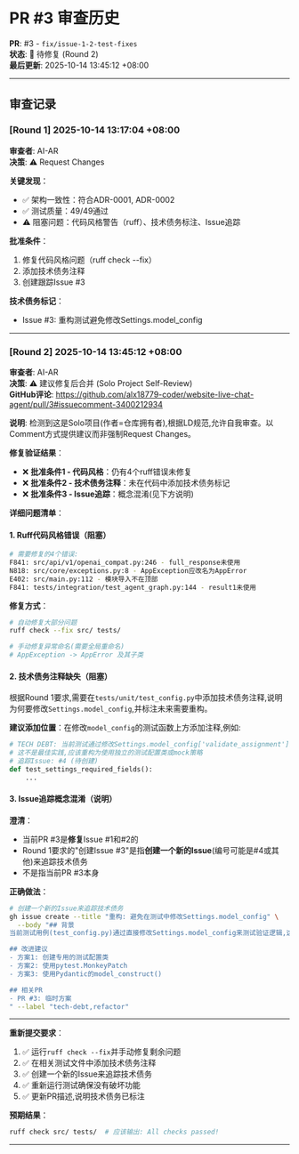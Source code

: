 # PR #3 审查历史

**PR**: #3 - `fix/issue-1-2-test-fixes`  
**状态**: 🔄 待修复 (Round 2)  
**最后更新**: 2025-10-14 13:45:12 +08:00

---

## 审查记录

### [Round 1] 2025-10-14 13:17:04 +08:00

**审查者**: AI-AR  
**决策**: ⚠️ Request Changes

**关键发现**：
- ✅ 架构一致性：符合ADR-0001, ADR-0002
- ✅ 测试质量：49/49通过
- ⚠️ 阻塞问题：代码风格警告（ruff）、技术债务标注、Issue追踪

**批准条件**：
1. 修复代码风格问题（ruff check --fix）
2. 添加技术债务注释
3. 创建跟踪Issue #3

**技术债务标记**：
- Issue #3: 重构测试避免修改Settings.model_config

---

### [Round 2] 2025-10-14 13:45:12 +08:00

**审查者**: AI-AR  
**决策**: ⚠️ 建议修复后合并 (Solo Project Self-Review)  
**GitHub评论**: https://github.com/alx18779-coder/website-live-chat-agent/pull/3#issuecomment-3400212934

**说明**: 检测到这是Solo项目(作者=仓库拥有者),根据LD规范,允许自我审查。以Comment方式提供建议而非强制Request Changes。

**修复验证结果**：
- ❌ **批准条件1 - 代码风格**：仍有4个ruff错误未修复
- ❌ **批准条件2 - 技术债务注释**：未在代码中添加技术债务标记
- ❌ **批准条件3 - Issue追踪**：概念混淆(见下方说明)

**详细问题清单**：

#### 1. Ruff代码风格错误（阻塞）
```bash
# 需要修复的4个错误:
F841: src/api/v1/openai_compat.py:246 - full_response未使用
N818: src/core/exceptions.py:8 - AppException应改名为AppError
E402: src/main.py:112 - 模块导入不在顶部
F841: tests/integration/test_agent_graph.py:144 - result1未使用
```

**修复方式**：
```bash
# 自动修复大部分问题
ruff check --fix src/ tests/

# 手动修复异常命名(需要全局重命名)
# AppException -> AppError 及其子类
```

#### 2. 技术债务注释缺失（阻塞）
根据Round 1要求,需要在`tests/unit/test_config.py`中添加技术债务注释,说明为何要修改`Settings.model_config`,并标注未来需要重构。

**建议添加位置**：在修改`model_config`的测试函数上方添加注释,例如:
```python
# TECH DEBT: 当前测试通过修改Settings.model_config['validate_assignment']来绕过验证
# 这不是最佳实践,应该重构为使用独立的测试配置类或mock策略
# 追踪Issue: #4 (待创建)
def test_settings_required_fields():
    ...
```

#### 3. Issue追踪概念混淆（说明）
**澄清**：
- 当前PR #3是**修复**Issue #1和#2的
- Round 1要求的"创建Issue #3"是指**创建一个新的Issue**(编号可能是#4或其他)来追踪技术债务
- 不是指当前PR #3本身

**正确做法**：
```bash
# 创建一个新的Issue来追踪技术债务
gh issue create --title "重构: 避免在测试中修改Settings.model_config" \
  --body "## 背景
当前测试用例(test_config.py)通过直接修改Settings.model_config来测试验证逻辑,这不是最佳实践。

## 改进建议
- 方案1: 创建专用的测试配置类
- 方案2: 使用pytest.MonkeyPatch
- 方案3: 使用Pydantic的model_construct()

## 相关PR
- PR #3: 临时方案
" --label "tech-debt,refactor"
```

---

**重新提交要求**：
1. ✅ 运行`ruff check --fix`并手动修复剩余问题
2. ✅ 在相关测试文件中添加技术债务注释
3. ✅ 创建一个新的Issue来追踪技术债务
4. ✅ 重新运行测试确保没有破坏功能
5. ✅ 更新PR描述,说明技术债务已标注

**预期结果**：
```bash
ruff check src/ tests/  # 应该输出: All checks passed!
```

---

<!-- 后续审查追加在下方 -->

